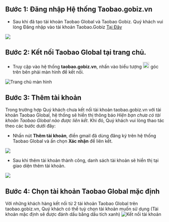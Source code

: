 
## Bước 1: Đăng nhập Hệ thống Taobao.gobiz.vn  

- Sau khi đã tạo tài khoản Taobao Global và Taobao Gobiz. Quý khách vui lòng Đăng nhập vào tài khoản Taobao.Gobiz [Tại Đây](http://taobao.gobiz.vn/)
  
![](https://github.com/gobizvn/gobiz-docs/assets/135328227/899bb0e2-9af8-45fe-b4f2-cc6591d672bb)


## Bước 2: Kết nối Taobao Global tại trang chủ. 

- Truy cập vào hệ thống **taobao.gobiz.vn**, nhấn vào biểu tượng <img width="20" alt="image" src="https://github.com/gobizvn/gobiz-docs/assets/135328227/05eae240-bffc-47ce-a046-d2fd3556537b"> góc trên bên phải màn hình để kết nối.


![Trang chủ màn hình](https://github.com/gobizvn/gobiz-docs/assets/121548042/797ad31e-29f0-4778-b45e-b268c83ade4a)


## Bước 3: Thêm tài khoản 
Trong trường hợp Quý khách chưa kết nối tài khoản taobao.gobiz.vn với tài khoản Taobao Global, hệ thống sẽ hiển thị thông báo *Hiện bạn chưa có tài khoản Taobao Global nào được liên kết*. Khi đó, Quý khách vui lòng thao tác theo các bước dưới đây:

- Nhấn nút **Thêm tài khoản**, điền gmail đã dùng đăng ký trên hệ thống Taobao Global và ấn chọn **Xác nhận** để liên kết.

![](https://github.com/gobizvn/gobiz-docs/assets/135328227/a08edbe1-4a3d-40de-95a3-f53c1a697d7e)

- Sau khi thêm tài khoản thành công, danh sách tài khoản sẽ hiển thị tại giao diện thêm tài khoản.

![](https://github.com/gobizvn/gobiz-docs/assets/135328227/e44f3d32-6c70-44b9-b1bf-fc284f0516dc)

## Bước 4: Chọn tài khoản Taobao Global mặc định
Với những khách hàng kết nối từ 2 tài khoản Taobao Global trên taobao.gobiz.vn, Quý khách có thể tuỳ chọn tài khoản muốn sử dụng 
(Tài khoản mặc định sẽ được đánh dấu bằng dấu tích xanh)
![Kết nối tài khoản](https://github.com/gobizvn/gobiz-docs/assets/121548042/d5f9adcf-e44c-4b16-9731-b642549cf373)



